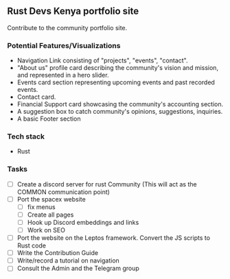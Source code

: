 ## Rust Devs Kenya portfolio site
Contribute to the community portfolio site.

### Potential Features/Visualizations
* Navigation Link consisting of "projects", "events", "contact".
* "About us" profile card describing the community's vision and mission, and represented in a hero slider.
* Events card section representing upcoming events and past recorded events.
* Contact card.
* Financial Support card showcasing the community's accounting section.
* A suggestion box to catch community's opinions, suggestions, inquiries.
* A basic Footer section

### Tech stack
- Rust 



### Tasks
- [ ] Create a discord server for rust Community (This will act as the COMMON communication point)
- [ ] Port the spacex website
  - [ ] fix menus
  - [ ] Create all pages
  - [ ] Hook up Discord embeddings and links
  - [ ] Work on SEO
- [ ] Port the website on the Leptos framework. Convert the JS scripts to Rust code
- [ ] Write the Contribution Guide
- [ ] Write/record a tutorial on navigation
- [ ] Consult the Admin and the Telegram group